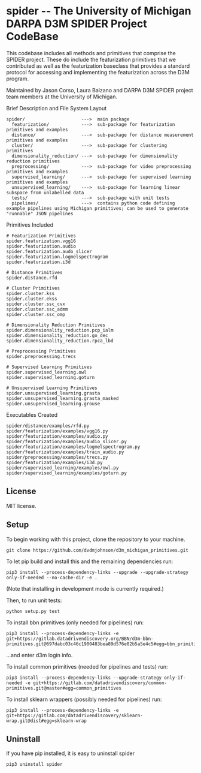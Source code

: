 spider -- The University of Michigan DARPA D3M SPIDER Project CodeBase
=================================

This codebase includes all methods and primitives that comprise the SPIDER 
project.  These do include the featurization primitives that we contributed as 
well as the featurization baseclass that provides a standard protocol for 
accessing and implementing the featurization across the D3M program.


Maintained by Jason Corso, Laura Balzano and DARPA D3M SPIDER project team members
at the University of Michigan.

Brief Description and File System Layout

    spider/                     --->  main package
      featurization/            --->  sub-package for featurization primitives and examples
      distance/                 --->  sub-package for distance measurement primitives and examples
      cluster/                  --->  sub-package for clustering primitives
      dimensionality_reduction/ --->  sub-package for dimensionality reduction primitives
      preprocessing/            --->  sub-package for video preprocessing primitives and examples
      supervised_learning/      --->  sub-package for supervised learning primitives and examples
      unsupervised_learning/    --->  sub-package for learning linear subspace from unlabelled data
      tests/                    --->  sub-package with unit tests 
      pipelines/                --->  contains python code defining example pipelines using Michigan primitives; can be used to generate "runnable" JSON pipelines

Primitives Included

    # Featurization Primitives
    spider.featurization.vgg16
    spider.featurization.audio
    spider.featurization.audo_slicer
    spider.featurization.logmelspectrogram
    spider.featurization.i3d

    # Distance Primitives
    spider.distance.rfd

    # Cluster Primitives
    spider.cluster.kss
    spider.cluster.ekss
    spider.cluster.ssc_cvx
    spider.cluster.ssc_admm
    spider.cluster.ssc_omp

    # Dimensionality Reduction Primitives
    spider.dimensionality_reduction.pcp_ialm
    spider.dimensionality_reduction.go_dec
    spider.dimensionality_reduction.rpca_lbd

    # Preprocessing Primitives
    spider.preprocessing.trecs
    
    # Supervised Learning Primitives
    spider.supervised_learning.owl
    spider.supervised_learning.goturn

    # Unsupervised Learning Primitives
    spider.unsupervised_learning.grasta
    spider.unsupervised_learning.grasta_masked
    spider.unsupervised_learning.grouse

Executables Created

    spider/distance/examples/rfd.py
    spider/featurization/examples/vgg16.py
    spider/featurization/examples/audio.py
    spider/featurization/examples/audio_slicer.py
    spider/featurization/examples/logmelspectrogram.py
    spider/featurization/examples/train_audio.py
    spider/preprocessing/examples/trecs.py
    spider/featurization/examples/i3d.py
    spider/supervised_learning/examples/owl.py
    spider/supervised_learning/examples/goturn.py


License
-------

MIT license.

Setup
-----
To begin working with this project, clone the repository to your machine.

    git clone https://github.com/dvdmjohnson/d3m_michigan_primitives.git

To let pip build and install this and the remaining dependencies run:

    pip3 install --process-dependency-links --upgrade --upgrade-strategy only-if-needed --no-cache-dir -e .

(Note that installing in development mode is currently required.)

Then, to run unit tests:

    python setup.py test

To install bbn primitives (only needed for pipelines) run:

    pip3 install --process-dependency-links -e git+https://gitlab.datadrivendiscovery.org/BBN/d3m-bbn-primitives.git@697dabc03c46c1900483bea89d576e82b5a5e4c5#egg=bbn_primitives
    
...and enter d3m login info.

To install common primitives (needed for pipelines and tests) run:

    pip3 install --process-dependency-links --upgrade-strategy only-if-needed -e git+https://gitlab.com/datadrivendiscovery/common-primitives.git@master#egg=common_primitives
    
To install sklearn wrappers (possibly needed for pipelines) run:

    pip3 install --process-dependency-links -e git+https://gitlab.com/datadrivendiscovery/sklearn-wrap.git@dist#egg=sklearn-wrap


Uninstall
---------

If you have pip installed, it is easy to uninstall spider

    pip3 uninstall spider


